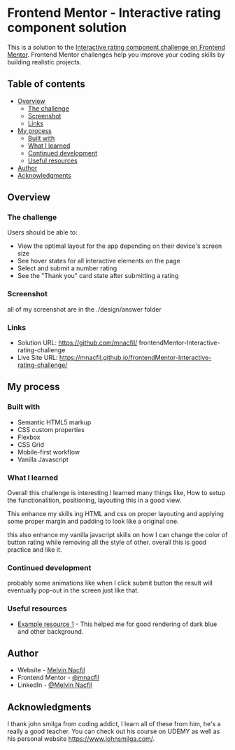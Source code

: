 # Frontend Mentor - Interactive rating component solution

This is a solution to the [Interactive rating component challenge on Frontend Mentor](https://www.frontendmentor.io/challenges/interactive-rating-component-koxpeBUmI). Frontend Mentor challenges help you improve your coding skills by building realistic projects.

## Table of contents

- [Overview](#overview)
  - [The challenge](#the-challenge)
  - [Screenshot](#screenshot)
  - [Links](#links)
- [My process](#my-process)
  - [Built with](#built-with)
  - [What I learned](#what-i-learned)
  - [Continued development](#continued-development)
  - [Useful resources](#useful-resources)
- [Author](#author)
- [Acknowledgments](#acknowledgments)

## Overview

### The challenge

Users should be able to:

- View the optimal layout for the app depending on their device's screen size
- See hover states for all interactive elements on the page
- Select and submit a number rating
- See the "Thank you" card state after submitting a rating

### Screenshot

all of my screenshot are in the ./design/answer folder

### Links

- Solution URL: https://github.com/mnacfil/ frontendMentor-Interactive-rating-challenge
- Live Site URL: https://mnacfil.github.io/frontendMentor-Interactive-rating-challenge/

## My process

### Built with

- Semantic HTML5 markup
- CSS custom properties
- Flexbox
- CSS Grid
- Mobile-first workflow
- Vanilla Javascript

### What I learned

Overall this challenge is interesting I learned many things like, How to setup the functionalition, positioning, layouting this in a good view.

This enhance my skills ing HTML and css on proper layouting and applying some proper margin and padding to look like a original one.

this also enhance my vanilla javacript skills on how I can change the color of button rating while removing all the style of other. overall this is good practice and like it.

### Continued development

probably some animations like when I click submit button the result will eventually pop-out in the screen just like that.

### Useful resources

- [Example resource 1](https://noeldelgado.github.io/shadowlord/#252d37) - This helped me for good rendering of dark blue and other background.

## Author

- Website - [Melvin Nacfil](https://www.your-site.com)
- Frontend Mentor - [@mnacfil](https://www.frontendmentor.io/profile/mnacfil)
- LinkedIn - [@Melvin Nacfil](https://www.linkedin.com/in/melvin-nacfil-9596a8206/)

## Acknowledgments

I thank john smilga from coding addict, I learn all of these from him, he's a really a good teacher. You can check out his course on UDEMY as well as his personal website https://www.johnsmilga.com/.
